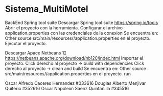 # Sistema_MultiMotel
BackEnd
Spring tool suite
Descargar Spring tool suite  https://spring.io/tools
Abrir el proyecto con la herramienta.
Configurar el archivo application.properties con las credenciales de la conexion
Se encuentra en: Other source src/main/resources/<default package>/application.properties en el proyecto.
Ejecutar el proyecto.

Descargar Apace Netbeans 12 https://netbeans.apache.org/download/nb120/index.html
Importar el proyecto. 
Click derecho al proyecto -> build with dependencies 
Click derecho al proyecto -> clean and build 
Se encuentra en: Other source src/main/resources/<default package>/application.properties en el proyecto.
run

Oscar Alfredo Caceres Hernandez #033616
Douglas Alberto Menjivar Quiterio #352616
Oscar Napoleon Saenz Quintanilla #345516
